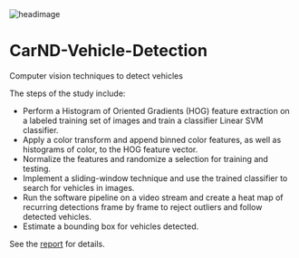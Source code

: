 <img alt="headimage" src="https://jwilliamdunn.com/images/5.png" />

# CarND-Vehicle-Detection
Computer vision techniques to detect vehicles

The steps of the study include:

* Perform a Histogram of Oriented Gradients (HOG) feature extraction on a labeled training set of images and train a classifier Linear SVM classifier.
* Apply a color transform and append binned color features, as well as histograms of color, to the HOG feature vector. 
* Normalize the features and randomize a selection for training and testing.
* Implement a sliding-window technique and use the trained classifier to search for vehicles in images.
* Run the software pipeline on a video stream and create a heat map of recurring detections frame by frame to reject outliers and follow detected vehicles.
* Estimate a bounding box for vehicles detected.

See the [report](p5writeup.pdf) for details.
